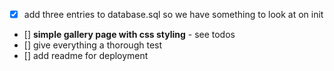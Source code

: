 - [x] add three entries to database.sql so we have something to look at on init
- [] **simple gallery page with css styling** - see todos
- [] give everything a thorough test
- [] add readme for deployment